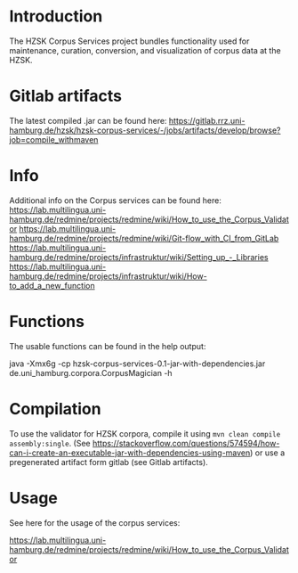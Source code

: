 # Introduction

The HZSK Corpus Services project bundles functionality used for maintenance, curation, conversion, and visualization of corpus data at the HZSK.  

# Gitlab artifacts

The latest compiled .jar can be found here: 
https://gitlab.rrz.uni-hamburg.de/hzsk/hzsk-corpus-services/-/jobs/artifacts/develop/browse?job=compile_withmaven


# Info

Additional info on the Corpus services can be found here:
https://lab.multilingua.uni-hamburg.de/redmine/projects/redmine/wiki/How_to_use_the_Corpus_Validator
https://lab.multilingua.uni-hamburg.de/redmine/projects/redmine/wiki/Git-flow_with_CI_from_GitLab
https://lab.multilingua.uni-hamburg.de/redmine/projects/infrastruktur/wiki/Setting_up_-_Libraries
https://lab.multilingua.uni-hamburg.de/redmine/projects/infrastruktur/wiki/How-to_add_a_new_function


# Functions

The usable functions can be found in the help output:

java -Xmx6g -cp hzsk-corpus-services-0.1-jar-with-dependencies.jar de.uni_hamburg.corpora.CorpusMagician -h

# Compilation

To use the validator for HZSK corpora, compile it using `mvn clean compile assembly:single`.
(See https://stackoverflow.com/questions/574594/how-can-i-create-an-executable-jar-with-dependencies-using-maven)
or use a pregenerated artifact form gitlab (see Gitlab artifacts). 

# Usage

See here for the usage of the corpus services:

https://lab.multilingua.uni-hamburg.de/redmine/projects/redmine/wiki/How_to_use_the_Corpus_Validator
